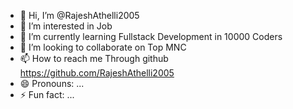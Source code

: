 - 👋 Hi, I’m @RajeshAthelli2005
- 👀 I’m interested in Job
- 🌱 I’m currently learning Fullstack Development in 10000 Coders
- 💞️ I’m looking to collaborate on Top MNC
- 📫 How to reach me Through github https://github.com/RajeshAthelli2005
- 😄 Pronouns: ...
- ⚡ Fun fact: ...

<!---
RajeshAthelli2005/RajeshAthelli2005 is a ✨ special ✨ repository because its `README.md` (this file) appears on your GitHub profile.
You can click the Preview link to take a look at your changes.
--->
